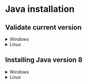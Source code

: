 # Java installation

## Validate current version
<details>
<summary>Windows</summary>

1. Open the Command Prompt
2. Type in the Command Prompt: ``java -version``
3. You should see that the output was approximately ``java version "1.8.0_XXX"...``. It is important that the Java version is version **1.8** (stands for Java 8)!
4. If the Java version isn't 1.8 (Java 8), please continue with the [next step](#installing-java-version-8).

</details>
<details>
<summary>Linux</summary>

WORK IN PROGRESS - CURRENTLY NOT AVAILABLE

</details>

## Installing Java version 8
<details>
<summary>Windows</summary>

1. Open the official [Java (Oracle) Website](https://www.java.com/en/download) with the browser of your choice
2. Download java
3. Open the file (name is approximately: jre-8uXXX-windows.exe)
4. Install Java normally
5. If the installation was successful, repeat the [first step](#validate-current-version)

</details>
<details>
<summary>Linux</summary>

WORK IN PROGRESS - CURRENTLY NOT AVAILABLE

</details>